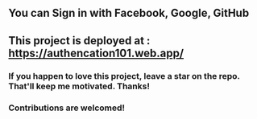 
## You can Sign in with Facebook, Google, GitHub
## This project is deployed at : https://authencation101.web.app/

### If you happen to love this project, leave a star on the repo. That'll keep me motivated. Thanks!

### Contributions are welcomed!
